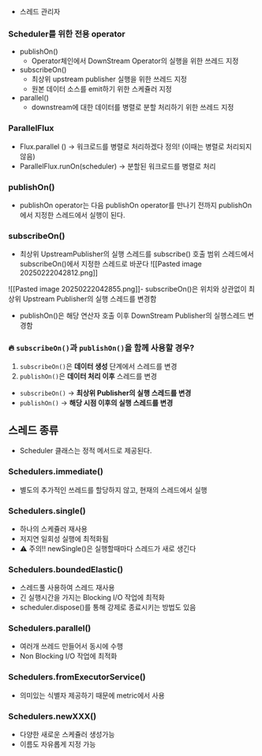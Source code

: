 - 스레드 관리자

### Scheduler를 위한 전용 operator

- publishOn()
  - Operator체인에서 DownStream Operator의 실행을 위한 쓰레드 지정
- subscribeOn()
  - 최상위 upstream publisher 실행을 위한 쓰레드 지정
  - 원본 데이터 소스를 emit하기 위한 스케쥴러 지정
- parallel()
  - downstream에 대한 데이터를 병렬로 분할 처리하기 위한 쓰레드 지정

### ParallelFlux

- Flux.parallel () -> 워크로드를 병렬로 처리하겠다 정의! (이때는 병렬로 처리되지 않음)
- ParallelFlux.runOn(scheduler) -> 분할된 워크로드를 병렬로 처리

### publishOn()

- publishOn operator는 다음 publishOn operator를 만나기 전까지 publishOn에서 지정한 스레드에서 실행이 된다.

### subscribeOn()

- 최상위 UpstreamPublisher의 실행 스레드를 subscribe() 호출 범위 스레드에서 subscribeOn()에서 지정한 스레드로 바꾼다
  ![[Pasted image 20250222042812.png]]

![[Pasted image 20250222042855.png]]- subscribeOn()은 위치와 상관없이 최상위 Upstream Publisher의 실행 스레드를 변경함

- publishOn()은 해당 연산자 호출 이후 DownStream Publisher의 실행스레드 변경함

### 🔥 `subscribeOn()`과 `publishOn()`을 함께 사용할 경우?

1. `subscribeOn()`은 **데이터 생성** 단계에서 스레드를 변경
2. `publishOn()`은 **데이터 처리 이후** 스레드를 변경

- `subscribeOn()` → **최상위 Publisher의 실행 스레드를 변경**
- `publishOn()` → **해당 시점 이후의 실행 스레드를 변경**

## 스레드 종류

- Scheduler 클래스는 정적 메서드로 제공된다.

### Schedulers.immediate()

- 별도의 추가적인 쓰레드를 할당하지 않고, 현재의 스레드에서 실행

### Schedulers.single()

- 하나의 스케쥴러 재사용
- 저지연 일회성 실행에 최적화됨
- ⚠️ 주의!! newSingle()은 실행할때마다 스레드가 새로 생긴다

### Schedulers.boundedElastic()

- 스레드풀 사용하여 스레드 재사용
- 긴 실행시간을 가지는 Blocking I/O 작업에 최적화
- scheduler.dispose()를 통해 강제로 종료시키는 방법도 있음

### Schedulers.parallel()

- 여러개 쓰레드 만들어서 동시에 수행
- Non Blocking I/O 작업에 최적화

### Schedulers.fromExecutorService()

- 의미있는 식별자 제공하기 때문에 metric에서 사용

### Schedulers.newXXX()

- 다양한 새로운 스케쥴러 생성가능
- 이름도 자유롭게 지정 가능
